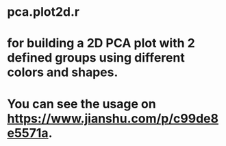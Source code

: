 # pca.plot2d.r
# for building a 2D PCA plot with 2 defined groups using different colors and shapes.
# You can see the usage on https://www.jianshu.com/p/c99de8e5571a.
